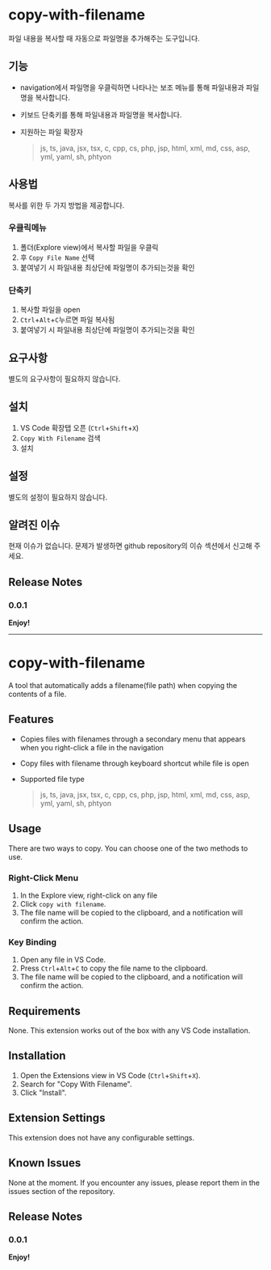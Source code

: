 # copy-with-filename

파일 내용을 복사할 때 자동으로 파일명을 추가해주는 도구입니다.

## 기능

- navigation에서 파일명을 우클릭하면 나타나는 보조 메뉴를 통해 파일내용과 파일명을 복사합니다.
- 키보드 단축키를 통해 파일내용과 파일명을 복사합니다.
- 지원하는 파일 확장자

  > js, ts, java, jsx, tsx, c, cpp, cs, php, jsp, html, xml, md, css, asp, yml, yaml, sh, phtyon

## 사용법

복사를 위한 두 가지 방법을 제공합니다.

### 우클릭메뉴

1. 폴더(Explore view)에서 복사할 파일을 우클릭
2. 후 `Copy File Name` 선택
3. 붙여넣기 시 파일내용 최상단에 파일명이 추가되는것을 확인

### 단축키

1. 복사할 파일을 open
2. `Ctrl`+`Alt`+`C`누르면 파일 복사됨
3. 붙여넣기 시 파일내용 최상단에 파일명이 추가되는것을 확인

## 요구사항

별도의 요구사항이 필요하지 않습니다.

## 설치

1. VS Code 확장탭 오픈 (`Ctrl`+`Shift`+`X`)
2. `Copy With Filename` 검색
3. 설치

## 설정

별도의 설정이 필요하지 않습니다.

## 알려진 이슈

현재 이슈가 없습니다. 문제가 발생하면 github repository의 이슈 섹션에서 신고해 주세요.

## Release Notes

### 0.0.1

**Enjoy!**

---

# copy-with-filename

A tool that automatically adds a filename(file path) when copying the contents of a file.

## Features

- Copies files with filenames through a secondary menu that appears when you right-click a file in the navigation
- Copy files with filename through keyboard shortcut while file is open
- Supported file type

  > js, ts, java, jsx, tsx, c, cpp, cs, php, jsp, html, xml, md, css, asp, yml, yaml, sh, phtyon

## Usage

There are two ways to copy.
You can choose one of the two methods to use.

### Right-Click Menu

1. In the Explore view, right-click on any file
2. Click `copy with filename`.
3. The file name will be copied to the clipboard, and a notification will confirm the action.

### Key Binding

1. Open any file in VS Code.
2. Press `Ctrl`+`Alt`+`C` to copy the file name to the clipboard.
3. The file name will be copied to the clipboard, and a notification will confirm the action.

## Requirements

None. This extension works out of the box with any VS Code installation.

## Installation

1. Open the Extensions view in VS Code (`Ctrl`+`Shift`+`X`).
2. Search for "Copy With Filename".
3. Click "Install".

## Extension Settings

This extension does not have any configurable settings.

## Known Issues

None at the moment. If you encounter any issues, please report them in the issues section of the repository.

## Release Notes

### 0.0.1

**Enjoy!**
